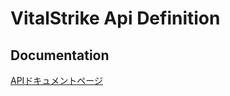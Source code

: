 # VitalStrike Api Definition

## Documentation

[APIドキュメントページ](https://gtech9971.github.io/VitalStrikeApiDef/docs.html)
